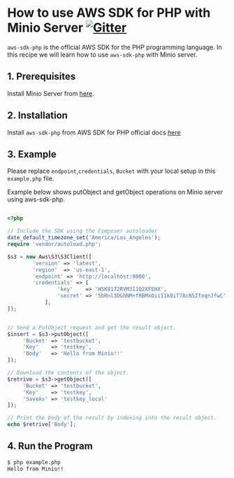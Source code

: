 # How to use AWS SDK for PHP with Minio Server [![Gitter](https://badges.gitter.im/Join%20Chat.svg)](https://gitter.im/minio/minio?utm_source=badge&utm_medium=badge&utm_campaign=pr-badge&utm_content=badge)

`aws-sdk-php` is the official AWS SDK for the PHP programming language. In this recipe we will learn how to use `aws-sdk-php` with Minio server.


## 1. Prerequisites

Install Minio Server from [here](http://docs.minio.io/docs/minio).
 
## 2. Installation

Install `aws-sdk-php` from AWS SDK for PHP official docs [here](https://docs.aws.amazon.com/aws-sdk-php/v3/guide/getting-started/installation.html) 


## 3. Example

Please replace ``endpoint``,``credentials``, ``Bucket`` with your local setup in this ``example.php`` file.

Example below shows putObject and getObject operations on Minio server using aws-sdk-php.


```php

<?php

// Include the SDK using the Composer autoloader
date_default_timezone_set('America/Los_Angeles');
require 'vendor/autoload.php';

$s3 = new Aws\S3\S3Client([
        'version' => 'latest',
        'region'  => 'us-east-1',
        'endpoint' => 'http://localhost:9000',
        'credentials' => [
                'key'    => 'H5K8172RVM311Q2XFEHX',
                'secret' => '5bRnl3DGhNM+fRBMxOii11k8iT78cNSIfoqnJfwC',
            ],
]);


// Send a PutObject request and get the result object.
$insert = $s3->putObject([
     'Bucket' => 'testbucket',
     'Key'    => 'testkey',
     'Body'   => 'Hello from Minio!!'
]);

// Download the contents of the object.
$retrive = $s3->getObject([
     'Bucket' => 'testbucket',
     'Key'    => 'testkey',
     'SaveAs' => 'testkey_local'
]);

// Print the body of the result by indexing into the result object.
echo $retrive['Body'];

```


## 4. Run the Program

```sh
$ php example.php
Hello from Minio!!

```
